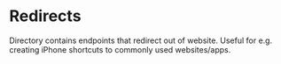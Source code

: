 # Redirects

Directory contains endpoints that redirect out of website. Useful for e.g. creating iPhone shortcuts to commonly used websites/apps.
